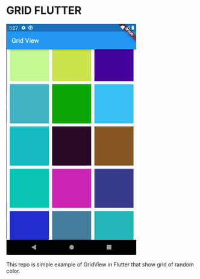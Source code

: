 # GRID FLUTTER

![grid flutter screenshot](https://raw.githubusercontent.com/yaserantariksa/grid_flutter/main/screenshot.png)

This repo is simple example of GridView in Flutter that show grid of random color.